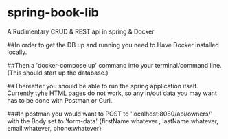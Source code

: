 # spring-book-lib
A Rudimentary CRUD &amp; REST api in spring &amp; Docker


##In order to get the DB up and running you need to Have Docker installed locally.

##Then a 'docker-compose up' command into your terminal/command line. (This should start up the database.)

##Thereafter you should be able to run the spring application itself.  Currently tyhe HTML pages do not work, so any in/out data you may want has to be done with Postman or Curl.

###In postman you would want to POST to 'localhost:8080/api/owners/' with the Body set to 'form-data' {firstName:whatever , lastName:whatever, email:whatever, phone:whatever}
